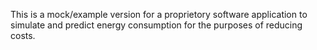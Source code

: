 This is a mock/example version for a proprietory software application to simulate and predict energy consumption for the purposes of reducing costs.
